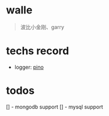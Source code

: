 # walle

> 波比小金刚、garry

# techs record

* logger: [pino](http://getpino.io/#/docs/web?id=koa)

# todos
[] - mongodb support
[] - mysql support
